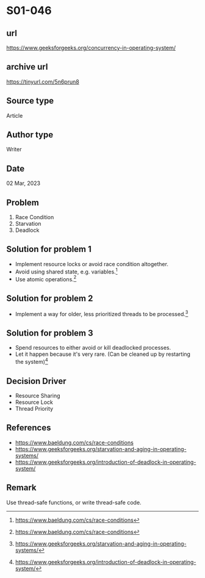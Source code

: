# S01-046

## url

https://www.geeksforgeeks.org/concurrency-in-operating-system/

## archive url

https://tinyurl.com/5n6prun8

## Source type

Article

## Author type

Writer

## Date

02 Mar, 2023

## Problem

1. Race Condition
2. Starvation
3. Deadlock

## Solution for problem 1

-   Implement resource locks or avoid race condition altogether.
-   Avoid using shared state, e.g. variables.[^1]
-   Use atomic operations.[^1]

## Solution for problem 2

-   Implement a way for older, less prioritized threads to be processed.[^2]

## Solution for problem 3

-   Spend resources to either avoid or kill deadlocked processes.
-   Let it happen because it's very rare. (Can be cleaned up by restarting the system)[^3]

## Decision Driver

-   Resource Sharing
-   Resource Lock
-   Thread Priority

## References

-   https://www.baeldung.com/cs/race-conditions
-   https://www.geeksforgeeks.org/starvation-and-aging-in-operating-systems/
-   https://www.geeksforgeeks.org/introduction-of-deadlock-in-operating-system/

## Remark

Use thread-safe functions, or write thread-safe code.

[^1]: https://www.baeldung.com/cs/race-conditions
[^2]: https://www.geeksforgeeks.org/starvation-and-aging-in-operating-systems/
[^3]: https://www.geeksforgeeks.org/introduction-of-deadlock-in-operating-system/
